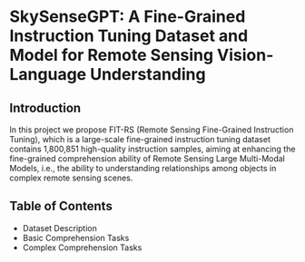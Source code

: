 # SkySenseGPT: A Fine-Grained Instruction Tuning Dataset and Model for Remote Sensing Vision-Language Understanding

## Introduction

In this project we propose FIT-RS (Remote Sensing Fine-Grained Instruction Tuning), which is a large-scale fine-grained instruction tuning dataset contains 1,800,851 high-quality instruction samples, aiming at enhancing the fine-grained comprehension ability of Remote Sensing Large Multi-Modal Models, i.e., the ability to understanding relationships among objects in complex remote sensing scenes.

## Table of Contents
  - Dataset Description
  - Basic Comprehension Tasks
  - Complex Comprehension Tasks